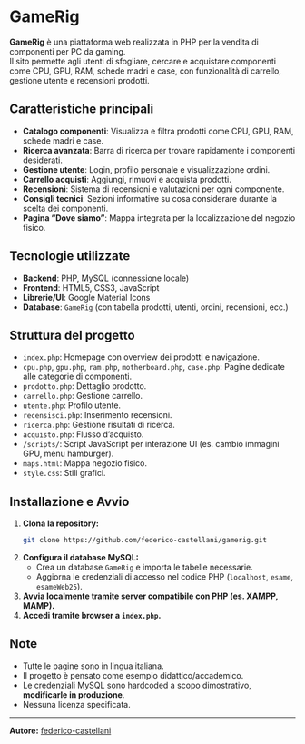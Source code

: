 # GameRig

**GameRig** è una piattaforma web realizzata in PHP per la vendita di componenti per PC da gaming.  
Il sito permette agli utenti di sfogliare, cercare e acquistare componenti come CPU, GPU, RAM, schede madri e case, con funzionalità di carrello, gestione utente e recensioni prodotti.

## Caratteristiche principali

- **Catalogo componenti**: Visualizza e filtra prodotti come CPU, GPU, RAM, schede madri e case.
- **Ricerca avanzata**: Barra di ricerca per trovare rapidamente i componenti desiderati.
- **Gestione utente**: Login, profilo personale e visualizzazione ordini.
- **Carrello acquisti**: Aggiungi, rimuovi e acquista prodotti.
- **Recensioni**: Sistema di recensioni e valutazioni per ogni componente.
- **Consigli tecnici**: Sezioni informative su cosa considerare durante la scelta dei componenti.
- **Pagina “Dove siamo”**: Mappa integrata per la localizzazione del negozio fisico.

## Tecnologie utilizzate

- **Backend**: PHP, MySQL (connessione locale)
- **Frontend**: HTML5, CSS3, JavaScript
- **Librerie/UI**: Google Material Icons
- **Database**: `GameRig` (con tabella prodotti, utenti, ordini, recensioni, ecc.)

## Struttura del progetto

- `index.php`: Homepage con overview dei prodotti e navigazione.
- `cpu.php`, `gpu.php`, `ram.php`, `motherboard.php`, `case.php`: Pagine dedicate alle categorie di componenti.
- `prodotto.php`: Dettaglio prodotto.
- `carrello.php`: Gestione carrello.
- `utente.php`: Profilo utente.
- `recensisci.php`: Inserimento recensioni.
- `ricerca.php`: Gestione risultati di ricerca.
- `acquisto.php`: Flusso d’acquisto.
- `/scripts/`: Script JavaScript per interazione UI (es. cambio immagini GPU, menu hamburger).
- `maps.html`: Mappa negozio fisico.
- `style.css`: Stili grafici.

## Installazione e Avvio

1. **Clona la repository:**
   ```bash
   git clone https://github.com/federico-castellani/gamerig.git
   ```
2. **Configura il database MySQL:**
   - Crea un database `GameRig` e importa le tabelle necessarie.
   - Aggiorna le credenziali di accesso nel codice PHP (`localhost`, `esame`, `esameWeb25`).
3. **Avvia localmente tramite server compatibile con PHP (es. XAMPP, MAMP).**
4. **Accedi tramite browser a `index.php`.**

## Note

- Tutte le pagine sono in lingua italiana.
- Il progetto è pensato come esempio didattico/accademico.
- Le credenziali MySQL sono hardcoded a scopo dimostrativo, **modificarle in produzione**.
- Nessuna licenza specificata.

---

**Autore:** [federico-castellani](https://github.com/federico-castellani)
